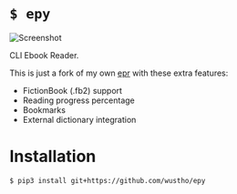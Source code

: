 # `$ epy`

![Screenshot](https://raw.githubusercontent.com/wustho/epy/master/screenshot.png)

CLI Ebook Reader.

This is just a fork of my own [epr](https://github.com/wustho/epr) with these extra features:

- FictionBook (.fb2) support
- Reading progress percentage
- Bookmarks
- External dictionary integration

# Installation

```shell
$ pip3 install git+https://github.com/wustho/epy
```

